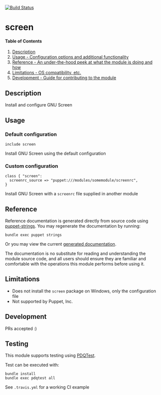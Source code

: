 [![Build Status](https://travis-ci.org/GeoffWilliams/puppet-screen.svg?branch=master)](https://travis-ci.org/GeoffWilliams/puppet-screen)
# screen

#### Table of Contents

1. [Description](#description)
1. [Usage - Configuration options and additional functionality](#usage)
1. [Reference - An under-the-hood peek at what the module is doing and how](#reference)
1. [Limitations - OS compatibility, etc.](#limitations)
1. [Development - Guide for contributing to the module](#development)

## Description

Install and configure GNU Screen

## Usage

### Default configuration

```puppet
include screen
```

Install GNU Screen using the default configuration

### Custom configuration

```puppet
class { "screen":
  screenrc_source => "puppet:///modules/somemodule/screenrc",
}
```

Install GNU Screen with a `screenrc` file supplied in another module

## Reference
Reference documentation is generated directly from source code using [puppet-strings](https://github.com/puppetlabs/puppet-strings).  You may regenerate the documentation by running:

```shell
bundle exec puppet strings
```

Or you may view the current [generated documentation](https://rawgit.com/GeoffWilliams/screen/master/doc/index.html).

The documentation is no substitute for reading and understanding the module source code, and all users should ensure they are familiar and comfortable with the operations this module performs before using it.

## Limitations
* Does not install the `screen` package on Windows, only the configuration file
* Not supported by Puppet, Inc.

## Development

PRs accepted :)

## Testing
This module supports testing using [PDQTest](https://github.com/GeoffWilliams/pdqtest).


Test can be executed with:

```
bundle install
bundle exec pdqtest all
```

See `.travis.yml` for a working CI example
